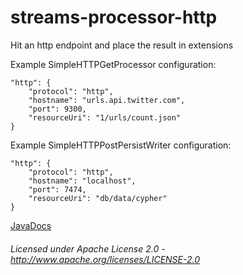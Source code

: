 streams-processor-http
=====================

Hit an http endpoint and place the result in extensions

Example SimpleHTTPGetProcessor configuration:

    "http": {
        "protocol": "http",
        "hostname": "urls.api.twitter.com",
        "port": 9300,
        "resourceUri": "1/urls/count.json"
    }

Example SimpleHTTPPostPersistWriter configuration:

    "http": {
        "protocol": "http",
        "hostname": "localhost",
        "port": 7474,
        "resourceUri": "db/data/cypher"
    }

[JavaDocs](apidocs/index.html "JavaDocs")

###### Licensed under Apache License 2.0 - http://www.apache.org/licenses/LICENSE-2.0
